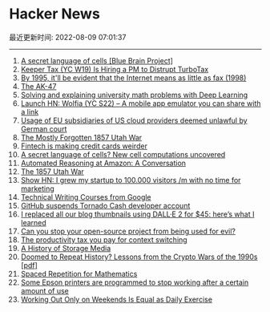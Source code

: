 # Hacker News

最近更新时间: 2022-08-09 07:01:37

--- 
1. [A secret language of cells [Blue Brain Project]](https://actu.epfl.ch/news/a-secret-language-of-cells-new-cell-computations-u/) 
2. [Keeper Tax (YC W19) Is Hiring a PM to Distrupt TurboTax](https://www.notion.so/keepertax/Come-work-with-us-98a6be20e7e44922be6291f5513af40d?p=9be1bbe16311433d85102a822ea4b511&pm=s) 
3. [By 1995, it'll be evident that the Internet means as little as fax (1998)](http://web.archive.org/web/19980610100009/www.redherring.com/mag/issue55/economics.html) 
4. [The AK-47](https://coolmilitarystuff.com/the-ak-47/) 
5. [Solving and explaining university math problems with Deep Learning](https://www.pnas.org/doi/10.1073/pnas.2123433119) 
6. [Launch HN: Wolfia (YC S22) – A mobile app emulator you can share with a link](https://www.wolfia.com) 
7. [Usage of EU subsidiaries of US cloud providers deemed unlawful by German court](https://gdprhub.eu/index.php?title=VK_Baden-W%C3%BCrttemburg_-_Az._1_VK_23/22) 
8. [The Mostly Forgotten 1857 Utah War](https://www.imetatronink.com/2022/08/the-mostly-forgotten-1857-utah-war.html) 
9. [Fintech is making credit cards weirder](https://workweek.com/2022/08/05/fintech-is-making-credit-cards-weirder/) 
10. [A secret language of cells? New cell computations uncovered](https://actu.epfl.ch/news/a-secret-language-of-cells-new-cell-computations-u/) 
11. [Automated Reasoning at Amazon: A Conversation](https://www.amazon.science/blog/automated-reasoning-at-federated-logic-conference-floc) 
12. [The 1857 Utah War](https://www.imetatronink.com/2022/08/the-mostly-forgotten-1857-utah-war.html) 
13. [Show HN: I grew my startup to 100.000 visitors /m with no time for marketing](https://bootcamp.uxdesign.cc/i-grew-my-startup-to-100-000-visitors-per-month-with-no-time-for-marketing-254ba456ad4a) 
14. [Technical Writing Courses from Google](https://developers.google.com/tech-writing) 
15. [GitHub suspends Tornado Cash developer account](https://twitter.com/semenov_roman_/status/1556717890308653059) 
16. [I replaced all our blog thumbnails using DALL·E 2 for $45: here’s what I learned](https://deephaven.io/blog/2022/08/08/AI-generated-blog-thumbnails/) 
17. [Can you stop your open-source project from being used for evil?](https://stackoverflow.blog/2022/08/08/can-you-stop-your-open-source-project-from-being-used-for-evil/) 
18. [The productivity tax you pay for context switching](https://async.twist.com/context-switching/) 
19. [A History of Storage Media](https://codewords.recurse.com/issues/seven/a-history-of-storage-media) 
20. [Doomed to Repeat History? Lessons from the Crypto Wars of the 1990s [pdf]](https://static.newamerica.org/attachments/3407-doomed-to-repeat-history-lessons-from-the-crypto-wars-of-the-1990s/Crypto%20Wars_ReDo.7cb491837ac541709797bdf868d37f52.pdf) 
21. [Spaced Repetition for Mathematics](https://cronokirby.com/posts/2021/02/spaced-repetition-for-mathematics/) 
22. [Some Epson printers are programmed to stop working after a certain amount of use](https://gizmodo.com/epson-printer-end-of-service-life-error-not-working-dea-1849384045) 
23. [Working Out Only on Weekends Is Equal as Daily Exercise](https://www.prevention.com/fitness/workouts/a40542944/working-out-only-on-weekends-as-effective-as-daily-exercise-study-finds/) 
